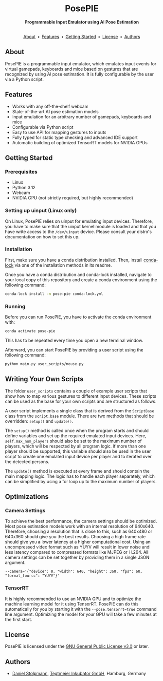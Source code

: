 <div align="center">
    <h1>PosePIE</h1>
    <b>Programmable Input Emulator using AI Pose Estimation</b>
    <br />
    <br />
    <p>
        <a href="#about">About</a>
        &thinsp;•&thinsp;
        <a href="#features">Features</a>
        &thinsp;•&thinsp;
        <a href="#getting-started">Getting Started</a>
        &thinsp;•&thinsp;
        <a href="#license">License</a>
        &thinsp;•&thinsp;
        <a href="#authors">Authors</a>
    </p>
</div>

## About
PosePIE is a programmable input emulator, which emulates input events for virtual gamepads, keyboards and mice based on gestures that are recognized by using AI pose estimation.
It is fully configurable by the user via a Python script.

## Features
 * Works with any off-the-shelf webcam
 * State-of-the-art AI pose estimation models
 * Input emulation for an arbitrary number of gamepads, keyboards and mice
 * Configurable via Python script
 * Easy to use API for mapping gestures to inputs
 * Fully typed for static type checking and advanced IDE support
 * Automatic building of optimized TensorRT models for NVIDIA GPUs

## Getting Started
### Prerequisites
 * Linux
 * Python 3.12
 * Webcam
 * NVIDIA GPU (not strictly required, but highly recommended)

### Setting up uinput (Linux only)
On Linux, PosePIE relies on uinput for emulating input devices.
Therefore, you have to make sure that the uinput kernel module is loaded and that you have write access to the `/dev/uinput` device.
Please consult your distro's documentation on how to set this up.

### Installation
First, make sure you have a conda distribution installed.
Then, install [conda-lock](https://github.com/conda/conda-lock) via one of the installation methods in its readme.

Once you have a conda distribution and conda-lock installed, navigate to your local copy of this repository and create a conda environment using the following command:
```sh
conda-lock install -n pose-pie conda-lock.yml
```

### Running
Before you can run PosePIE, you have to activate the conda environment with:
```sh
conda activate pose-pie
```
This has to be repeated every time you open a new terminal window.

Afterward, you can start PosePIE by providing a user script using the following command:
```sh
python main.py user_scripts/mouse.py
```

## Writing Your Own Scripts
The folder `user_scripts` contains a couple of example user scripts that show how to map various gestures to different input devices.
These scripts can be used as the base for your own scripts and are structured as follows.

A user script implements a single class that is derived from the `ScriptBase` class from the `script.base` module.
There are two methods that should be overridden: `setup()` and `update()`.

The `setup()` method is called once when the program starts and should define variables and set up the required emulated input devices.
Here, `self.max_num_players` should also be set to the maximum number of players, which will be respected by all program logic.
If more than one player should be supported, this variable should also be used in the user script to create one emulated input device per player and to iterated over the detected persons.

The `update()` method is executed at every frame and should contain the main mapping logic.
The logic has to handle each player separately, which can be simplified by using a for loop up to the maximum number of players.

## Optimizations
### Camera Settings
To achieve the best performance, the camera settings should be optimized.
Most pose estimation models work with an internal resolution of 640x640.
Therefore, choosing a resolution that is close to this, such as 640x480 or 640x360 should give you the best results.
Choosing a high frame rate should give you a lower latency at a higher computational cost.
Using an uncompressed video format such as YUYV will result in lower noise and less latency compared to compressed formats like MJPEG or H.264.
All camera settings can be set together by providing them in a single JSON argument.
```
--camera='{"device": 0, "width": 640, "height": 360, "fps": 60, "format_fourcc": "YUYV"}'
```

### TensorRT
It is highly recommended to use an NVIDIA GPU and to optimize the machine learning model for it using TensorRT.
PosePIE can do this automatically for you by starting it with the `--pose.tensorrt=true` command line argument.
Optimizing the model for your GPU will take a few minutes at the first start.

## License
PosePIE is licensed under the [GNU General Public License v3.0](COPYING) or later.

## Authors
 * [Daniel Stolpmann](https://github.com/dstolpmann), [Tegtmeier Inkubator GmbH](https://www.tegtmeier-inkubator.de/), Hamburg, Germany
